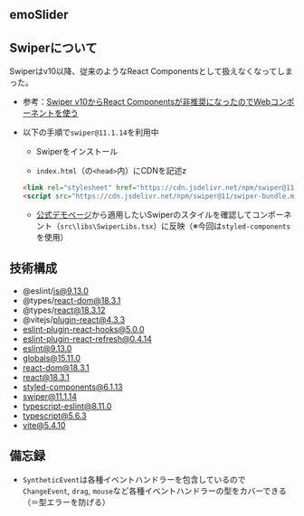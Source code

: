 ## emoSlider

## Swiperについて
Swiperはv10以降、従来のようなReact Componentsとして扱えなくなってしまった。
- 参考：[Swiper v10からReact Componentsが非推奨になったのでWebコンポーネントを使う](https://zenn.dev/rsugi/articles/9d7479b7e3e27b)

- 以下の手順で`swiper@11.1.14`を利用中
  - Swiperをインストール

  - `index.html`（の`<head>`内）にCDNを記述z
  ```html
  <link rel="stylesheet" href="https://cdn.jsdelivr.net/npm/swiper@11/swiper-bundle.min.css" />
  <script src="https://cdn.jsdelivr.net/npm/swiper@11/swiper-bundle.min.js"></script>
  ```

  - [公式デモページ](https://swiperjs.com/demos)から適用したいSwiperのスタイルを確認してコンポーネント（`src\libs\SwiperLibs.tsx`）に反映（※今回は`styled-components`を使用）

## 技術構成
- @eslint/js@9.13.0
- @types/react-dom@18.3.1
- @types/react@18.3.12
- @vitejs/plugin-react@4.3.3
- eslint-plugin-react-hooks@5.0.0
- eslint-plugin-react-refresh@0.4.14
- eslint@9.13.0
- globals@15.11.0
- react-dom@18.3.1
- react@18.3.1
- styled-components@6.1.13
- swiper@11.1.14
- typescript-eslint@8.11.0
- typescript@5.6.3
- vite@5.4.10

## 備忘録
- `SyntheticEvent`は各種イベントハンドラーを包含しているので `ChangeEvent`, `drag`, `mouse`など各種イベントハンドラーの型をカバーできる（＝型エラーを防げる）